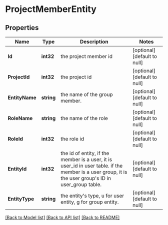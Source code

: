 # ProjectMemberEntity

## Properties
Name | Type | Description | Notes
------------ | ------------- | ------------- | -------------
**Id** | **int32** | the project member id | [optional] [default to null]
**ProjectId** | **int32** | the project id | [optional] [default to null]
**EntityName** | **string** | the name of the group member. | [optional] [default to null]
**RoleName** | **string** | the name of the role | [optional] [default to null]
**RoleId** | **int32** | the role id | [optional] [default to null]
**EntityId** | **int32** | the id of entity, if the member is a user, it is user_id in user table. if the member is a user group, it is the user group&#39;s ID in user_group table. | [optional] [default to null]
**EntityType** | **string** | the entity&#39;s type, u for user entity, g for group entity. | [optional] [default to null]

[[Back to Model list]](../README.md#documentation-for-models) [[Back to API list]](../README.md#documentation-for-api-endpoints) [[Back to README]](../README.md)


